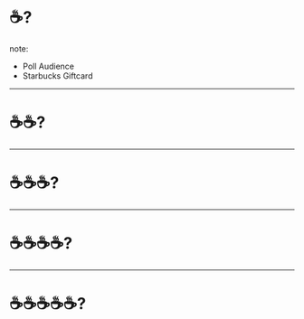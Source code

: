 # ☕️?

note:
- Poll Audience
- Starbucks Giftcard

---

# ☕️☕️?

---

# ☕️☕️☕️?

---

# ☕️☕️☕️☕️?

---

# ☕️☕️☕️☕️☕️?
